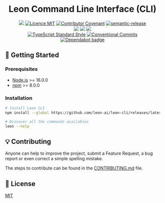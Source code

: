 <h1 align="center">Leon Command Line Interface (CLI)</h1>

<p align="center">
  <a href="./CONTRIBUTING.md"><img src="https://img.shields.io/badge/PRs-welcome-brightgreen.svg?style=flat" /></a>
  <a href="./LICENSE"><img src="https://img.shields.io/badge/licence-MIT-blue.svg" alt="Licence MIT"/></a>
  <a href="./CODE_OF_CONDUCT.md"><img src="https://img.shields.io/badge/Contributor%20Covenant-v2.0%20adopted-ff69b4.svg" alt="Contributor Covenant" /></a>
  <a href="https://github.com/semantic-release/semantic-release"><img src="https://img.shields.io/badge/%20%20%F0%9F%93%A6%F0%9F%9A%80-semantic--release-e10079.svg" alt="semantic-release" /></a>
  <br />
  <a href="https://github.com/leon-ai/leon-cli/actions/workflows/build.yml"><img src="https://github.com/leon-ai/leon-cli/actions/workflows/build.yml/badge.svg?branch=develop" /></a>
  <a href="https://github.com/leon-ai/leon-cli/actions/workflows/test.yml"><img src="https://github.com/leon-ai/leon-cli/actions/workflows/test.yml/badge.svg?branch=develop" /></a>
  <a href="https://github.com/leon-ai/leon-cli/actions/workflows/lint.yml"><img src="https://github.com/leon-ai/leon-cli/actions/workflows/lint.yml/badge.svg?branch=develop" /></a>
  <br />
  <a href="https://www.npmjs.com/package/ts-standard"><img alt="TypeScript Standard Style" src="https://camo.githubusercontent.com/f87caadb70f384c0361ec72ccf07714ef69a5c0a/68747470733a2f2f62616467656e2e6e65742f62616467652f636f64652532307374796c652f74732d7374616e646172642f626c75653f69636f6e3d74797065736372697074"/></a>
  <a href="https://conventionalcommits.org"><img src="https://img.shields.io/badge/Conventional%20Commits-1.0.0-yellow.svg" alt="Conventional Commits" /></a>
  <a href="https://dependabot.com/"><img src="https://badgen.net/github/dependabot/leon-ai/leon-cli?icon=dependabot" alt="Dependabot badge" /></a>
</p>

## 🚀 Getting Started

### Prerequisites

- [Node.js](https://nodejs.org/) >= 16.0.0
- [npm](https://npmjs.com/) >= 8.0.0

### Installation

```sh
# Install Leon CLI
npm install --global https://github.com/leon-ai/leon-cli/releases/latest/download/leon-cli.tar.gz

# Discover all the commands availables
leon --help
```

## 💡 Contributing

Anyone can help to improve the project, submit a Feature Request, a bug report or even correct a simple spelling mistake.

The steps to contribute can be found in the [CONTRIBUTING.md](./CONTRIBUTING.md) file.

## 📄 License

[MIT](./LICENSE)
